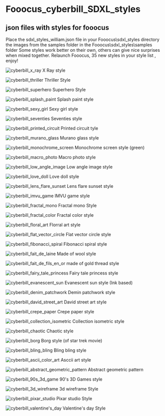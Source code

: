 # Fooocus_cyberbill_SDXL_styles
## json files with styles for fooocus 

Place the sdxl_styles_william.json file in your Fooocus\sdxl_styles directory the images from the samples folder in the Fooocus\sdxl_styles\samples folder
Some styles work better on their own, others can give nice surprises when mixed together.
Relaunch Fooocus, 35 new styles in your style list , enjoy!

![cyberbill_x_ray](https://github.com/lecyberbill/Fooocus_cyberbill_SDXL_styles/assets/152601863/f7222d03-3785-44c1-ac32-59f949034216)
X Ray style

![cyberbill_thriller](https://github.com/lecyberbill/Fooocus_cyberbill_SDXL_styles/assets/152601863/995fa9a9-78dc-4b75-8767-93829a4d9136)
Thriller Style

![cyberbill_superhero](https://github.com/lecyberbill/Fooocus_cyberbill_SDXL_styles/assets/152601863/e66ddfa6-021a-42a3-bec1-786b637226df)
Superhero Style

![cyberbill_splash_paint](https://github.com/lecyberbill/Fooocus_cyberbill_SDXL_styles/assets/152601863/e24130a9-9727-4b75-a63f-e0da43cc95c3)
Splash paint style

![cyberbill_sexy_girl](https://github.com/lecyberbill/Fooocus_cyberbill_SDXL_styles/assets/152601863/a911c044-6bb5-45dc-92f8-e41d1c61a8f9)
Sexy girl style

![cyberbill_seventies](https://github.com/lecyberbill/Fooocus_cyberbill_SDXL_styles/assets/152601863/fcf93e6a-35b1-4d86-9814-a41a3c7d9ab8)
Seventies style

![cyberbill_printed_circuit](https://github.com/lecyberbill/Fooocus_cyberbill_SDXL_styles/assets/152601863/e3e64102-6da7-4f3e-ad75-5553030d33bf)
Printed circuit tyle

![cyberbill_murano_glass](https://github.com/lecyberbill/Fooocus_cyberbill_SDXL_styles/assets/152601863/673c6dc4-e3a2-4f5d-9d42-026487ad3752)
Murano glass style

![cyberbill_monochrome_screen](https://github.com/lecyberbill/Fooocus_cyberbill_SDXL_styles/assets/152601863/ec72a8de-5bae-45fd-a9d4-1cedbc0cc8ed)
Monochrome screen style (green)

![cyberbill_macro_photo](https://github.com/lecyberbill/Fooocus_cyberbill_SDXL_styles/assets/152601863/3e60d641-dafd-4282-ae59-20951c4dc43a)
Macro photo style

![cyberbill_low_angle_image](https://github.com/lecyberbill/Fooocus_cyberbill_SDXL_styles/assets/152601863/28062214-074a-46de-af28-9107b32c9d81)
Low angle image style

![cyberbill_love_doll](https://github.com/lecyberbill/Fooocus_cyberbill_SDXL_styles/assets/152601863/857c1b8b-652d-482b-83a6-94f21d1d2ee3)
Love doll style

![cyberbill_lens_flare_sunset](https://github.com/lecyberbill/Fooocus_cyberbill_SDXL_styles/assets/152601863/970067e9-65fe-47a3-882e-6ceae9fa09bd)
Lens flare sunset style

![cyberbill_imvu_game](https://github.com/lecyberbill/Fooocus_cyberbill_SDXL_styles/assets/152601863/bf16812e-2e56-46e9-93fe-411039762d32)
IMVU game style

![cyberbill_fractal_mono](https://github.com/lecyberbill/Fooocus_cyberbill_SDXL_styles/assets/152601863/6df195fd-690c-4438-a8d0-6d0e8c6aaeee)
Fractal mono Style

![cyberbill_fractal_color](https://github.com/lecyberbill/Fooocus_cyberbill_SDXL_styles/assets/152601863/e43c12c8-754e-4ba5-9707-a1e75a50e02f)
Fractal color style

![cyberbill_floral_art](https://github.com/lecyberbill/Fooocus_cyberbill_SDXL_styles/assets/152601863/19b71f1a-29b9-4317-be39-acf447f2c4ad)
Florral art style

![cyberbill_flat_vector_circle](https://github.com/lecyberbill/Fooocus_cyberbill_SDXL_styles/assets/152601863/eaef055a-5147-4ff6-926f-94fda00d4ca1)
Flat vector circle style

![cyberbill_fibonacci_spiral](https://github.com/lecyberbill/Fooocus_cyberbill_SDXL_styles/assets/152601863/3a3b09b9-341c-45f0-84be-f4d4b9397531)
Fibonacci spiral style

![cyberbill_fait_de_laine](https://github.com/lecyberbill/Fooocus_cyberbill_SDXL_styles/assets/152601863/078fe9ed-830a-498b-9df0-7c7030859619)
Made of wool style

![cyberbill_fait_de_fils_en_or](https://github.com/lecyberbill/Fooocus_cyberbill_SDXL_styles/assets/152601863/e3effde6-4819-4917-a0c2-67d4e4c104c8)
made of gold thread style

![cyberbill_fairy_tale_princess](https://github.com/lecyberbill/Fooocus_cyberbill_SDXL_styles/assets/152601863/3d810804-de7c-44f5-8857-1de8cebc6f44)
Fairy tale princess style

![cyberbill_evanescent_sun](https://github.com/lecyberbill/Fooocus_cyberbill_SDXL_styles/assets/152601863/d2531ea6-c1b4-4f05-a6b4-448d869779d4)
Evanescent sun style (Ink based)

![cyberbill_denim_patchwork](https://github.com/lecyberbill/Fooocus_cyberbill_SDXL_styles/assets/152601863/4a05e0a4-9d9a-44fe-b12f-3659ffb1d2fe)
Demin patchwork style


![cyberbill_david_street_art](https://github.com/lecyberbill/Fooocus_cyberbill_SDXL_styles/assets/152601863/1c7ca23a-3f4b-4d1a-b086-a85c52a55e68)
David street art style

![cyberbill_crepe_paper](https://github.com/lecyberbill/Fooocus_cyberbill_SDXL_styles/assets/152601863/012559eb-9f4c-4371-9470-2e5f524bc46f)
Crepe paper style 

![cyberbill_collection_isometric](https://github.com/lecyberbill/Fooocus_cyberbill_SDXL_styles/assets/152601863/9e00e289-bafa-4909-8b93-0736e8cc4204)
Collection isometric style

![cyberbill_chaotic](https://github.com/lecyberbill/Fooocus_cyberbill_SDXL_styles/assets/152601863/8af3e6bc-095d-4e6d-83ac-f8c648fff114)
Chaotic style

![cyberbill_borg](https://github.com/lecyberbill/Fooocus_cyberbill_SDXL_styles/assets/152601863/33b8e2cc-4170-49c7-b29d-81067ee873d2)
Borg style (of star trek movie)

![cyberbill_bling_bling](https://github.com/lecyberbill/Fooocus_cyberbill_SDXL_styles/assets/152601863/4b4a0f6c-d1a0-4c69-860e-2591af2b825a)
Bling bling style

![cyberbill_ascii_color_art](https://github.com/lecyberbill/Fooocus_cyberbill_SDXL_styles/assets/152601863/ec96a57c-133d-4cb6-b0e2-c40e6dd73738)
Asccii art style

![cyberbill_abstract_geometric_pattern](https://github.com/lecyberbill/Fooocus_cyberbill_SDXL_styles/assets/152601863/ba43fb28-6f1c-4f0e-a40b-6243fd68e9e4)
Abstract geometric pattern

![cyberbill_90s_3d_game](https://github.com/lecyberbill/Fooocus_cyberbill_SDXL_styles/assets/152601863/204eaccf-be76-4e5b-abb5-075bdabb587b)
90's 3D Games style

![cyberbill_3d_wireframe](https://github.com/lecyberbill/Fooocus_cyberbill_SDXL_styles/assets/152601863/64c38775-374a-442a-ba7e-88942faffa81)
3d wireframe Style

![cyberbill_pixar_studio](https://github.com/lecyberbill/Fooocus_cyberbill_SDXL_styles/assets/152601863/ec230172-c7eb-4b4f-9026-82f6b4e69165)
Pixar studio Style

![cyberbill_valentine's_day](https://github.com/lecyberbill/Fooocus_cyberbill_SDXL_styles/assets/152601863/4c364e6e-f039-4f8d-b3ca-14a55a316241)
Valentine's day Style

